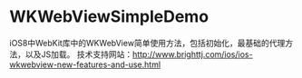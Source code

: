 # WKWebViewSimpleDemo
iOS8中WebKit库中的WKWebView简单使用方法，包括初始化，最基础的代理方法，以及JS加载。
技术支持网站：http://www.brighttj.com/ios/ios-wkwebview-new-features-and-use.html
